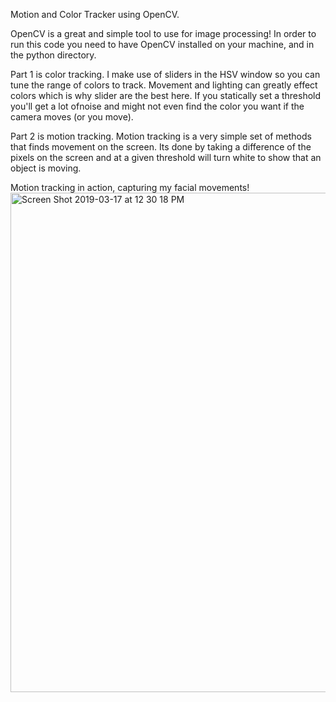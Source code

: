 Motion and Color Tracker using OpenCV. 

OpenCV is a great and simple tool to use for image processing! In order to run this code you need to have OpenCV installed
on your machine, and in the python directory. 

Part 1 is color tracking. I make use of sliders in the HSV window so you can tune the range of colors to track. Movement and 
lighting can greatly effect colors which is why slider are the best here. If you statically set a threshold you'll get a lot ofnoise and might not even find the color you want if the camera moves (or you move). 

Part 2 is motion tracking. Motion tracking is a very simple set of methods that finds movement on the screen. Its done by taking a difference of the pixels on the screen and at a given threshold will turn white to show that an object is moving. 


Motion tracking in action, capturing my facial movements! 
<img width="799" alt="Screen Shot 2019-03-17 at 12 30 18 PM" src="https://user-images.githubusercontent.com/35508425/54496084-a8814980-48b0-11e9-86a2-63030115356d.png">
